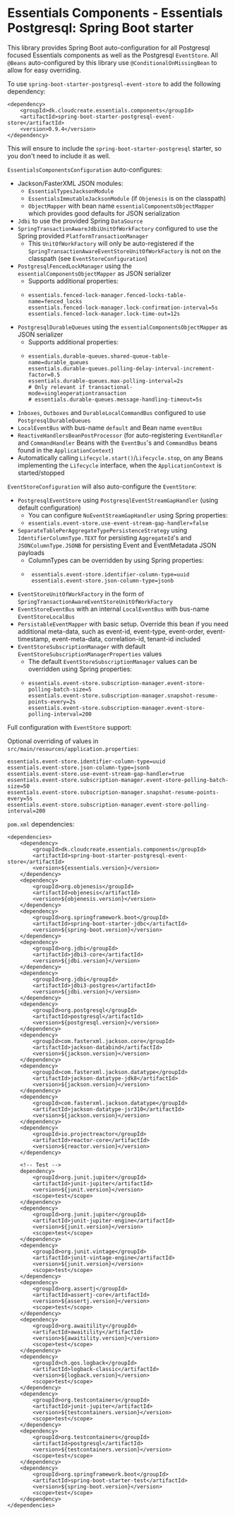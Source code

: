 # Essentials Components - Essentials Postgresql: Spring Boot starter

This library provides Spring Boot auto-configuration for all Postgresql focused Essentials components as well as the Postgresql `EventStore`.
All `@Beans` auto-configured by this library use `@ConditionalOnMissingBean` to allow for easy overriding.

To use `spring-boot-starter-postgresql-event-store` to add the following dependency:
```
<dependency>
    <groupId>dk.cloudcreate.essentials.components</groupId>
    <artifactId>spring-boot-starter-postgresql-event-store</artifactId>
    <version>0.9.4</version>
</dependency>
```

This will ensure to include the `spring-boot-starter-postgresql` starter, so you don't need to include it as well.

`EssentialsComponentsConfiguration` auto-configures:
- Jackson/FasterXML JSON modules:
    - `EssentialTypesJacksonModule`
    - `EssentialsImmutableJacksonModule` (if `Objenesis` is on the classpath)
    - `ObjectMapper` with bean name `essentialComponentsObjectMapper` which provides good defaults for JSON serialization
- `Jdbi` to use the provided Spring `DataSource`
- `SpringTransactionAwareJdbiUnitOfWorkFactory` configured to use the Spring provided `PlatformTransactionManager`
    - This `UnitOfWorkFactory` will only be auto-registered if the `SpringTransactionAwareEventStoreUnitOfWorkFactory` is not on the classpath (see `EventStoreConfiguration`)
- `PostgresqlFencedLockManager` using the `essentialComponentsObjectMapper` as JSON serializer
  - Supports additional properties:
  - ```
    essentials.fenced-lock-manager.fenced-locks-table-name=fenced_locks
    essentials.fenced-lock-manager.lock-confirmation-interval=5s
    essentials.fenced-lock-manager.lock-time-out=12s
    ```
- `PostgresqlDurableQueues` using the `essentialComponentsObjectMapper` as JSON serializer
  - Supports additional properties:
  - ```
    essentials.durable-queues.shared-queue-table-name=durable_queues
    essentials.durable-queues.polling-delay-interval-increment-factor=0.5
    essentials.durable-queues.max-polling-interval=2s
    # Only relevant if transactional-mode=singleoperationtransaction
    # essentials.durable-queues.message-handling-timeout=5s
    ```
- `Inboxes`, `Outboxes` and `DurableLocalCommandBus` configured to use `PostgresqlDurableQueues`
- `LocalEventBus` with bus-name `default` and Bean name `eventBus`
- `ReactiveHandlersBeanPostProcessor` (for auto-registering `EventHandler` and `CommandHandler` Beans with the `EventBus`'s and `CommandBus` beans found in the `ApplicationContext`)
- Automatically calling `Lifecycle.start()`/`Lifecycle.stop`, on any Beans implementing the `Lifecycle` interface, when the `ApplicationContext` is started/stopped

`EventStoreConfiguration` will also auto-configure the `EventStore`:
- `PostgresqlEventStore` using `PostgresqlEventStreamGapHandler` (using default configuration)
    - You can configure `NoEventStreamGapHandler` using Spring properties:
    - `essentials.event-store.use-event-stream-gap-handler=false`
- `SeparateTablePerAggregateTypePersistenceStrategy` using `IdentifierColumnType.TEXT` for persisting `AggregateId`'s and `JSONColumnType.JSONB` for persisting Event and EventMetadata JSON payloads
    - ColumnTypes can be overridden by using Spring properties:
    - ```
       essentials.event-store.identifier-column-type=uuid
       essentials.event-store.json-column-type=jsonb
      ```
- `EventStoreUnitOfWorkFactory` in the form of `SpringTransactionAwareEventStoreUnitOfWorkFactory`
- `EventStoreEventBus` with an internal `LocalEventBus` with bus-name `EventStoreLocalBus`
- `PersistableEventMapper` with basic setup. Override this bean if you need additional meta-data, such as event-id, event-type, event-order, event-timestamp, event-meta-data, correlation-id, tenant-id included
- `EventStoreSubscriptionManager` with default `EventStoreSubscriptionManagerProperties` values
    - The default `EventStoreSubscriptionManager` values can be overridden using Spring properties:
    - ```
      essentials.event-store.subscription-manager.event-store-polling-batch-size=5
      essentials.event-store.subscription-manager.snapshot-resume-points-every=2s
      essentials.event-store.subscription-manager.event-store-polling-interval=200
      ```
  
Full configuration with `EventStore` support:

Optional overriding of values in `src/main/resources/application.properties`:
```
essentials.event-store.identifier-column-type=uuid
essentials.event-store.json-column-type=jsonb
essentials.event-store.use-event-stream-gap-handler=true
essentials.event-store.subscription-manager.event-store-polling-batch-size=50
essentials.event-store.subscription-manager.snapshot-resume-points-every=5s
essentials.event-store.subscription-manager.event-store-polling-interval=200
```

`pom.xml` dependencies:
```
<dependencies>
    <dependency>
        <groupId>dk.cloudcreate.essentials.components</groupId>
        <artifactId>spring-boot-starter-postgresql-event-store</artifactId>
        <version>${essentials.version}</version>
    </dependency>
    <dependency>
        <groupId>org.objenesis</groupId>
        <artifactId>objenesis</artifactId>
        <version>${objenesis.version}</version>
    </dependency>
    <dependency>
        <groupId>org.springframework.boot</groupId>
        <artifactId>spring-boot-starter-jdbc</artifactId>
        <version>${spring-boot.version}</version>
    </dependency>
    <dependency>
        <groupId>org.jdbi</groupId>
        <artifactId>jdbi3-core</artifactId>
        <version>${jdbi.version}</version>
    </dependency>
    <dependency>
        <groupId>org.jdbi</groupId>
        <artifactId>jdbi3-postgres</artifactId>
        <version>${jdbi.version}</version>
    </dependency>
    <dependency>
        <groupId>org.postgresql</groupId>
        <artifactId>postgresql</artifactId>
        <version>${postgresql.version}</version>
    </dependency>
    <dependency>
        <groupId>com.fasterxml.jackson.core</groupId>
        <artifactId>jackson-databind</artifactId>
        <version>${jackson.version}</version>
    </dependency>
    <dependency>
        <groupId>com.fasterxml.jackson.datatype</groupId>
        <artifactId>jackson-datatype-jdk8</artifactId>
        <version>${jackson.version}</version>
    </dependency>
    <dependency>
        <groupId>com.fasterxml.jackson.datatype</groupId>
        <artifactId>jackson-datatype-jsr310</artifactId>
        <version>${jackson.version}</version>
    </dependency>
    <dependency>
        <groupId>io.projectreactor</groupId>
        <artifactId>reactor-core</artifactId>
        <version>${reactor.version}</version>
    </dependency>

    <!-- Test -->
    dependency>
        <groupId>org.junit.jupiter</groupId>
        <artifactId>junit-jupiter</artifactId>
        <version>${junit.version}</version>
        <scope>test</scope>
    </dependency>
    <dependency>
        <groupId>org.junit.jupiter</groupId>
        <artifactId>junit-jupiter-engine</artifactId>
        <version>${junit.version}</version>
        <scope>test</scope>
    </dependency>
    <dependency>
        <groupId>org.junit.vintage</groupId>
        <artifactId>junit-vintage-engine</artifactId>
        <version>${junit.version}</version>
        <scope>test</scope>
    </dependency>
    <dependency>
        <groupId>org.assertj</groupId>
        <artifactId>assertj-core</artifactId>
        <version>${assertj.version}</version>
        <scope>test</scope>
    </dependency>
    <dependency>
        <groupId>org.awaitility</groupId>
        <artifactId>awaitility</artifactId>
        <version>${awaitility.version}</version>
        <scope>test</scope>
    </dependency>
    <dependency>
        <groupId>ch.qos.logback</groupId>
        <artifactId>logback-classic</artifactId>
        <version>${logback.version}</version>
        <scope>test</scope>
    </dependency>
    <dependency>
        <groupId>org.testcontainers</groupId>
        <artifactId>junit-jupiter</artifactId>
        <version>${testcontainers.version}</version>
        <scope>test</scope>
    </dependency>
    <dependency>
        <groupId>org.testcontainers</groupId>
        <artifactId>postgresql</artifactId>
        <version>${testcontainers.version}</version>
        <scope>test</scope>
    </dependency>
    <dependency>
        <groupId>org.springframework.boot</groupId>
        <artifactId>spring-boot-starter-test</artifactId>
        <version>${spring-boot.version}</version>
        <scope>test</scope>
    </dependency>
</dependencies>
```